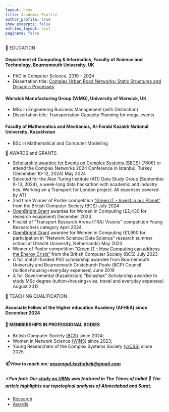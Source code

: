 ```yaml
---
layout: home
title: Academic Profile
author_profile: true
show_excerpts: false
entries_layout: list
paginate: false
---
```


📘 EDUCATION

#### Department of Computing & Informatics, Faculty of Science and Technology, Bournemouth University, UK
- PhD in Computer Science, 2019 - 2024
- Dissertation title: <a href="https://eprints.bournemouth.ac.uk/40767/1/KOZHABEK%2C%20Assemgul_Ph.D._2024.pdf">Complex Urban Road Networks: Static Structures and Dynamic Processes</a>

#### Warwick Manufacturing Group (WMG), University of Warwick, UK
- MSc in Engineering Business Management (with Distinction)
- Dissertation title: Transportation Capacity Planning for mega-events

#### Faculty of Mathematics and Mechanics, Al-Farabi Kazakh National University, Kazakhstan
- BSc in Mathematical and Computer Modelling

📘 AWARDS and GRANTS

- <a href="https://yrcss.cssociety.org/grants/secs/">Scholarship awardee for Events on Complex Systems (SECS)</a> (780€) to attend the Complex Networks 2024 Conference in Istanbul, Turkey (December 10-12, 2024) May 2024
- Selected for the Alan Turing Institute (ATI) Data Study Group (September 9-13, 2024), a week-long data hackathon with academic and industry ties. Working on a Transport for London project. All expenses covered by ATI
- 2nd time Winner of Poster competition <a href="https://www.bcs.org/membership-and-registrations/member-communities/green-it-specialist-group/competitions/greenit-2024-competition/">“Green IT - Invest in our Planet”</a> from the British Computer Society (BCS) July 2024
- <a href="https://openbright.org.uk/">OpenBright Grant</a> awardee for Women in Computing (£2,430 for research equipment) December 2023
- Finalist of "Transport Research Arena (TRA) Visions" competition Young Researchers category April 2024
- <a href="https://openbright.org.uk/">OpenBright Grant</a> awardee for Women in Computing (£1,900 for participation in "Network Science: Data Science" research summer school at Utrecht University, Netherlands) May 2023
- Winner of Poster competition <a href="https://www.bcs.org/membership-and-registrations/member-communities/green-it-specialist-group/competitions/greenit-2023-competition/">“Green IT - How Computing can address the Energy Crisis”</a> from the British Computer Society (BCS) July 2023
- A full match-funded PhD scholarship awardee from Bournemouth University and Bournemouth Cristchurch Poole (BCP) Council (tuition+housing+everyday expenses) June 2019
- A full Governmental (Kazakhstan) "Bolashak" Scholarship awardee to study MSc degree (tuition+housing+visa, travel and everyday expenses) August 2012

📘 TEACHING QUALIFICATION

#### Associate Fellow of the Higher education Academy (AFHEA) since December 2024

#### 📘 MEMBERSHIPS IN PROFESSIONAL BODIES
- British Computer Society <a href="https://www.bcs.org/">(BCS)</a> since 2024;
- Women in Network Science <a href="https://sites.google.com/view/womeninnetworkscience/">(WiNS)</a> since 2023;
- Young Researchers of the Complex Systems Society <a href="https://yrcss.cssociety.org/">(yrCSS)</a> since 2025.

##### 📫 How to reach me: assemgul.kozhabek@gmail.com
##### ⚡ Fun fact: Our <a href="https://journals.sagepub.com/doi/10.1177/23998083251318067">study on URNs</a> was featured in The Times of India! 📰 The <a href="https://timesofindia.indiatimes.com/city/ahmedabad/study-rates-efficiency-of-city-road-network/articleshow/119086477.cms">article</a> highlights our topological analysis of Ahmedabad and Surat.

- [Research](/Research/)
- [Awards](/Awards/)
